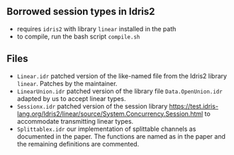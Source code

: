 ## Borrowed session types in Idris2

* requires `idris2` with library `linear` installed in the path
* to compile, run the bash script `compile.sh`

## Files

* `Linear.idr` patched version of the like-named file from the Idris2 library `linear`. Patches by the maintainer.
* `LinearUnion.idr` patched version of the library file `Data.OpenUnion.idr` adapted by us to accept linear types.
* `Sessionx.idr` patched version of the session library https://test.idris-lang.org/Idris2/linear/source/System.Concurrency.Session.html to accommodate transmitting linear types.
* `Splittablex.idr` our implementation of splittable channels as documented in the paper. The functions are named as in the paper and the remaining definitions are commented.

